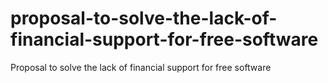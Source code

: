 # proposal-to-solve-the-lack-of-financial-support-for-free-software
Proposal to solve the lack of financial support for free software

